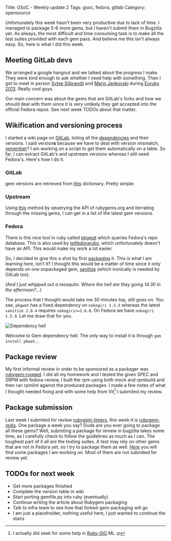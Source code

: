 Title: GSoC - Weekly update 2
Tags: gsoc, fedora, gitlab
Category: opensource

Unfortunately this week hasn't been very productive due to lack of time. I managed
to package 5-6 more gems, but I haven't submit them in Bugzilla yet. As always, the
most difficult and time consuming task is to make all the test suites provided
with each gem pass. And believe me this isn't always easy. So, here is what I did
this week.

## Meeting GitLab devs

We arranged a google hangout and we talked about the progress I make.
They were kind enough to ask whether I need help with something. 
Then I got to meet in person [Sytse Sijbrandij][] and [Marin Jankovski][] 
during [Euruko 2013][euruko]. Really cool guys.

Our main concern was about the gems that are GitLab's forks and how we should
deal with them since it is very unlikely they get accepted into the official Fedora
repos. See next week TODOs about that matter.

## Wikification and versioning process

I started a wiki page on [GitLab][gl], listing all the [dependencies][] and their versions.
I said version**s** because we have to deal with version mismatch, [remember][gsoc-prop]?
I am working on a script to get them automatically on a table. So far, I can extract
GitLab's and upstream versions whereas I still need Fedora's. Here's how I do it.

### GitLab

gem versions are retrieved from [this][gl-deps] dictionary. Pretty simple.

### Upstream

Using [this][upstream] method by qeuerying the API of rubygems.org and iterrating
through the missing gems, I can get in a list of the latest gem versions.
 
### Fedora

There is this nice tool in ruby called [pkgwat][] which queries Fedora's repo
database. This is also used by [isitfedoraruby][], which unfortunately doesn't have
an API. This would make my work a lot easier.

So, I decided to give this a shot by first [packaging][] it. This is what I am learning
here, isn't it? I thought this would be a matter of time since it only depends on
one unpackaged gem, [sanitize][] (which ironically is needed by GitLab too).

*(And I just whipped out a mosquito. Where the hell are they going 14.30 in the afternoon?...)*

The process that I thought would take me 30 minutes top, still goes on.
You see, `pkgwat` has a fixed dependency on `nokogiri 1.5.5` whereas the latest
`sanitize 2.0.4` requires `nokogiri>=1.6.0`. On Fedora we have `nokogiri 1.5.9`.
Let me draw that for you.

![Dependency hell](|filename|/images/pkgwat.png)

Welcome to Gem dependency hell. The only way to install it is through
`gem install pkwat`...

## Package review

My first informal review in order to be sponsored as a packager was 
[rubygem-rugged][rugged]. I did all my homework and I tested the given
SPEC and SRPM with fedora-review, I built the rpm using both mock and rpmbuild 
and then ran rpmlint against the produced packages. I made a few notes of 
what I thought needed fixing and with some help from Vit[^cheat] I submited
my review.

## Package submission

Last week I submited for review [rubygem-timers][timers], this week it
is [rubygem-redis][redis]. One package a week you say? Dude are you
ever going to package all these gems? Well, submiting a package for review
in bugzilla takes some time, as I carefully check to follow the guidelines
as much as I can. The toughest part of it all are the testing suites.
A test may rely on other gems that are not in Fedora yet, so I try to package 
them as well. [Here][pkgs] you will find some packages I am working on. 
Most of them are not submited for review yet.


## TODOs for next week

- Get more packages finished
- Complete the version table in wiki
- Start porting gemfile.py into ruby (eventually)
- Continue writing the article about Rubygem packaging
- Talk to infra team to see how that forked-gem-packaging will go
- I am just a placeholder, nothing useful here, I just wanted to continue the stairs

[^cheat]: I actually did seek for some help in [Ruby-SIG][] ML :p

[Ruby-SIG]: https://lists.fedoraproject.org/pipermail/ruby-sig/2013-July/001373.html
[pkgs]: https://github.com/axilleas/fedora/tree/master/packages
[packaging]: https://github.com/axilleas/fedora/blob/master/packages/rubygem-pkgwat/rubygem-pkgwat.spec
[pkgwat]: https://rubygems.org/gems/pkgwat
[isitfedoraruby]: https://github.com/zuhao/isitfedoraruby/blob/master/app/models/rpm_importer.rb#L46
[upstream]: https://github.com/axilleas/gsoc/blob/master/gemfile.py#L83
[gl-deps]: https://github.com/axilleas/gsoc/blob/master/gemfile.py#L30
[gl]: https://fedoraproject.org/wiki/User:Axilleas/GitLab
[gsoc-prop]: https://fedoraproject.org/wiki/GSOC_2013/Student_Application_Axilleas/Gitlab%28463%29#Version_mismatch
[dependencies]: https://github.com/axilleas/gsoc/blob/master/rubygems_missing
[rugged]: https://bugzilla.redhat.com/show_bug.cgi?id=927374
[redis]: https://bugzilla.redhat.com/show_bug.cgi?id=978284
[timers]: https://bugzilla.redhat.com/show_bug.cgi?id=969877
[Sytse Sijbrandij]: https://github.com/dosire
[Marin Jankovski]: https://github.com/maxlazio
[euruko]: http://euruko2013.org/
[sanitize]: https://rubygems.org/gems/sanitize
